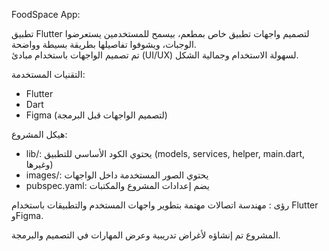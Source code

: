 FoodSpace App:

تطبيق Flutter لتصميم واجهات تطبيق خاص بمطعم، بيسمح للمستخدمين يستعرضوا الوجبات، ويشوفوا تفاصيلها بطريقة بسيطة وواضحة.  
تم تصميم الواجهات باستخدام مبادئ (UI/UX) لسهولة الاستخدام وجمالية الشكل.  

 التقنيات المستخدمة:
- Flutter  
- Dart  
- Figma (لتصميم الواجهات قبل البرمجة)  

هيكل المشروع:
- lib/: يحتوي الكود الأساسي للتطبيق (models, services, helper, main.dart, وغيرها)  
- images/: يحتوي الصور المستخدمة داخل الواجهات  
- pubspec.yaml: يضم إعدادات المشروع والمكتبات  

رؤى : مهندسة اتصالات مهتمة بتطوير واجهات المستخدم والتطبيقات باستخدام Flutter وFigma.  

المشروع تم إنشاؤه لأغراض تدريبية وعرض المهارات في التصميم والبرمجة.
